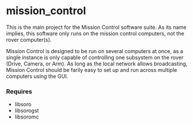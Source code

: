 # mission_control

This is the main project for the Mission Control software suite. As its name implies, this software only runs on the mission control computers, not the rover computer(s).

Mission Control is designed to be run on several computers at once, as a single instance is only capable of controlling one subsystem on the rover (Drive, Camera, or Arm). As long as the local network allows broadcasting, Mission Control should be farily easy to set up and run across multiple computers using the GUI.

### Requires

- libsoro
- libsorogst
- libsoromc
